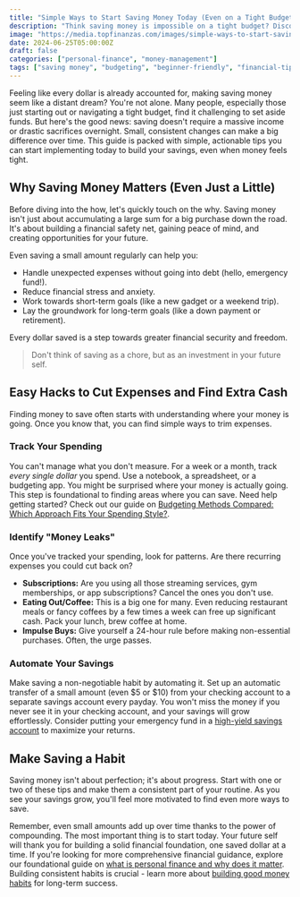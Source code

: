 ```yaml
---
title: "Simple Ways to Start Saving Money Today (Even on a Tight Budget)"
description: "Think saving money is impossible on a tight budget? Discover easy, actionable tips you can start using today to build your savings, no matter your income."
image: "https://media.topfinanzas.com/images/simple-ways-to-start-saving-money-today-even-on-a-tight-budget.webp"
date: 2024-06-25T05:00:00Z
draft: false
categories: ["personal-finance", "money-management"]
tags: ["saving money", "budgeting", "beginner-friendly", "financial-tips"]
---
```


Feeling like every dollar is already accounted for, making saving money seem like a distant dream? You're not alone. Many people, especially those just starting out or navigating a tight budget, find it challenging to set aside funds. But here's the good news: saving doesn't require a massive income or drastic sacrifices overnight. Small, consistent changes can make a big difference over time. This guide is packed with simple, actionable tips you can start implementing today to build your savings, even when money feels tight.

## Why Saving Money Matters (Even Just a Little)

Before diving into the how, let's quickly touch on the why. Saving money isn't just about accumulating a large sum for a big purchase down the road. It's about building a financial safety net, gaining peace of mind, and creating opportunities for your future.

Even saving a small amount regularly can help you:

* Handle unexpected expenses without going into debt (hello, emergency fund!).
* Reduce financial stress and anxiety.
* Work towards short-term goals (like a new gadget or a weekend trip).
* Lay the groundwork for long-term goals (like a down payment or retirement).

Every dollar saved is a step towards greater financial security and freedom.

> Don't think of saving as a chore, but as an investment in your future self.

## Easy Hacks to Cut Expenses and Find Extra Cash

Finding money to save often starts with understanding where your money is going. Once you know that, you can find simple ways to trim expenses.

### Track Your Spending

You can't manage what you don't measure. For a week or a month, track *every single dollar* you spend. Use a notebook, a spreadsheet, or a budgeting app. You might be surprised where your money is actually going. This step is foundational to finding areas where you can save. Need help getting started? Check out our guide on [Budgeting Methods Compared: Which Approach Fits Your Spending Style?](/personal-finance/budgeting-methods-compared-which-approach-fits-your-spending-style).

### Identify "Money Leaks"

Once you've tracked your spending, look for patterns. Are there recurring expenses you could cut back on?

* **Subscriptions:** Are you using all those streaming services, gym memberships, or app subscriptions? Cancel the ones you don't use.
* **Eating Out/Coffee:** This is a big one for many. Even reducing restaurant meals or fancy coffees by a few times a week can free up significant cash. Pack your lunch, brew coffee at home.
* **Impulse Buys:** Give yourself a 24-hour rule before making non-essential purchases. Often, the urge passes.

### Automate Your Savings

Make saving a non-negotiable habit by automating it. Set up an automatic transfer of a small amount (even $5 or $10) from your checking account to a separate savings account every payday. You won't miss the money if you never see it in your checking account, and your savings will grow effortlessly. Consider putting your emergency fund in a [high-yield savings account](/personal-finance/high-yield-savings-accounts-vs-money-market-accounts-where-to-keep-your-emergency-fund) to maximize your returns.

## Make Saving a Habit

Saving money isn't about perfection; it's about progress. Start with one or two of these tips and make them a consistent part of your routine. As you see your savings grow, you'll feel more motivated to find even more ways to save.

Remember, even small amounts add up over time thanks to the power of compounding. The most important thing is to start today. Your future self will thank you for building a solid financial foundation, one saved dollar at a time. If you're looking for more comprehensive financial guidance, explore our foundational guide on [what is personal finance and why does it matter](/personal-finance/what-is-personal-finance-and-why-does-it-matter). Building consistent habits is crucial - learn more about [building good money habits](/personal-finance/building-good-money-habits-consistency-is-key) for long-term success.
